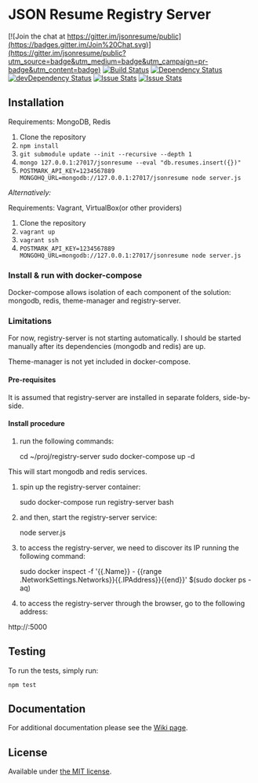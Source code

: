 # JSON Resume Registry Server

[![Join the chat at https://gitter.im/jsonresume/public](https://badges.gitter.im/Join%20Chat.svg)](https://gitter.im/jsonresume/public?utm_source=badge&utm_medium=badge&utm_campaign=pr-badge&utm_content=badge) [![Build Status](https://travis-ci.org/jsonresume/registry-server.svg?branch=master)](https://travis-ci.org/jsonresume/registry-server) [![Dependency Status](https://david-dm.org/jsonresume/registry-server.svg)](https://david-dm.org/jsonresume/registry-server) [![devDependency Status](https://david-dm.org/jsonresume/registry-server/dev-status.svg)](https://david-dm.org/jsonresume/registry-server#info=devDependencies)
﻿[![Issue Stats](https://www.issuestats.com/github/jsonresume/registry-server/badge/pr?style=flat)](https://www.issuestats.com/github/jsonresume/registry-server) [![Issue Stats](https://www.issuestats.com/github/jsonresume/registry-server/badge/issue?style=flat)](https://www.issuestats.com/github/jsonresume/registry-server)



## Installation

Requirements: MongoDB, Redis

1. Clone the repository
1. `npm install`
1. `git submodule update --init --recursive --depth 1`
1. `mongo 127.0.0.1:27017/jsonresume --eval "db.resumes.insert({})"`
1. `POSTMARK_API_KEY=1234567889 MONGOHQ_URL=mongodb://127.0.0.1:27017/jsonresume node server.js`

*Alternatively:*

Requirements: Vagrant, VirtualBox(or other providers)

1. Clone the repository
1. `vagrant up`
1. `vagrant ssh`
1. `POSTMARK_API_KEY=1234567889 MONGOHQ_URL=mongodb://127.0.0.1:27017/jsonresume node server.js`

### Install & run with docker-compose

Docker-compose allows isolation of each component of the solution: mongodb, redis, theme-manager and registry-server.

### Limitations

For now, registry-server is not starting automatically. I should be started manually after its dependencies (mongodb and redis) are up.

Theme-manager is not yet included in docker-compose.

#### Pre-requisites

It is assumed that registry-server are installed in separate folders, side-by-side.

#### Install procedure

1. run the following commands:

    cd ~/proj/registry-server
    sudo docker-compose up -d

This will start mongodb and redis services.

1. spin up the registry-server container:

    sudo docker-compose run registry-server bash

1. and then, start the registry-server service:

    node server.js

1. to access the registry-server, we need to discover its IP running the following command:

    sudo docker inspect -f '{{.Name}} - {{range .NetworkSettings.Networks}}{{.IPAddress}}{{end}}' $(sudo docker ps -aq)

1. to access the registry-server through the browser, go to the following address:

http://<ip registry-server>:5000



## Testing

To run the tests, simply run:

    npm test

## Documentation
For additional documentation please see the [Wiki page](https://github.com/jsonresume/resume-docs/wiki/Registry-Server).

## License

Available under [the MIT license](https://mths.be/mit).

